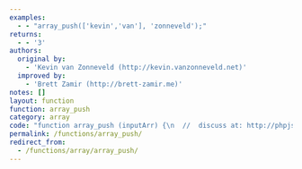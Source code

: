 ```yaml
---
examples:
  - - "array_push(['kevin','van'], 'zonneveld');"
returns:
  - - '3'
authors:
  original by:
    - 'Kevin van Zonneveld (http://kevin.vanzonneveld.net)'
  improved by:
    - 'Brett Zamir (http://brett-zamir.me)'
notes: []
layout: function
function: array_push
category: array
code: "function array_push (inputArr) {\n  //  discuss at: http://phpjs.org/functions/array_push/\n  // original by: Kevin van Zonneveld (http://kevin.vanzonneveld.net)\n  // improved by: Brett Zamir (http://brett-zamir.me)\n  //        note: Note also that IE retains information about property position even\n  //        note: after being supposedly deleted, so if you delete properties and then\n  //        note: add back properties with the same keys (including numeric) that had\n  //        note: been deleted, the order will be as before; thus, this function is not\n  //        note: really recommended with associative arrays (objects) in IE environments\n  //   example 1: array_push(['kevin','van'], 'zonneveld');\n  //   returns 1: 3\n\n  var i = 0,\n    pr = '',\n    argv = arguments,\n    argc = argv.length,\n    allDigits = /^\\d$/,\n    size = 0,\n    highestIdx = 0,\n    len = 0\n  if (inputArr.hasOwnProperty('length')) {\n    for (i = 1; i < argc; i++) {\n      inputArr[inputArr.length] = argv[i]\n    }\n    return inputArr.length\n  }\n\n  // Associative (object)\n  for (pr in inputArr) {\n    if (inputArr.hasOwnProperty(pr)) {\n      ++len\n      if (pr.search(allDigits) !== -1) {\n        size = parseInt(pr, 10)\n        highestIdx = size > highestIdx ? size : highestIdx\n      }\n    }\n  }\n  for (i = 1; i < argc; i++) {\n    inputArr[++highestIdx] = argv[i]\n  }\n  return len + i - 1\n}\n"
permalink: /functions/array_push/
redirect_from:
  - /functions/array/array_push/
---
```


<!-- WARNING! This file is auto generated by `npm run web:inject`, do not edit by hand -->
